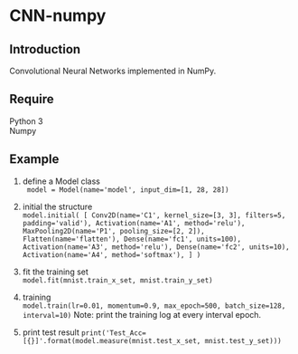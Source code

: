 # CNN-numpy
## Introduction
Convolutional Neural Networks implemented in NumPy.

## Require  
Python 3  
Numpy  

## Example
1. define a Model class  
`` 
model = Model(name='model', input_dim=[1, 28, 28])
``

2. initial the structure  
``
model.initial(
    [
        Conv2D(name='C1', kernel_size=[3, 3], filters=5, padding='valid'),
        Activation(name='A1', method='relu'),
        MaxPooling2D(name='P1', pooling_size=[2, 2]),
        Flatten(name='flatten'),
        Dense(name='fc1', units=100),
        Activation(name='A3', method='relu'),
        Dense(name='fc2', units=10),
        Activation(name='A4', method='softmax'),
    ]
)
``

3. fit the training set  
``
model.fit(mnist.train_x_set, mnist.train_y_set)
``

4. training  
``
model.train(lr=0.01, momentum=0.9, max_epoch=500, batch_size=128, interval=10)
``
Note: print the training log at every interval epoch.  

5. print test result
``
print('Test_Acc=[{}]'.format(model.measure(mnist.test_x_set, mnist.test_y_set)))
``
